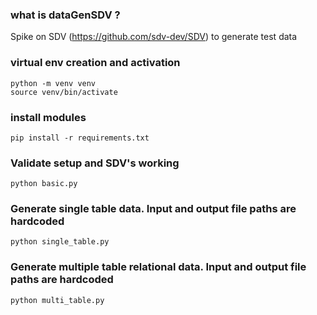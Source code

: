 ### what is dataGenSDV ?
Spike on SDV (https://github.com/sdv-dev/SDV) to generate test data

### virtual env creation and activation 
    python -m venv venv
    source venv/bin/activate

### install modules
    pip install -r requirements.txt    

### Validate setup and SDV's working 
    python basic.py

### Generate single table data. Input and output file paths are hardcoded
    python single_table.py

### Generate multiple table relational data. Input and output file paths are hardcoded
    python multi_table.py
